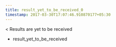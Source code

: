 ```yaml
---
title: result_yet_to_be_received_0
timestamp: 2017-03-30T17:07:46.910870177+05:30
---
```


< Results are yet to be received
* result_yet_to_be_received
